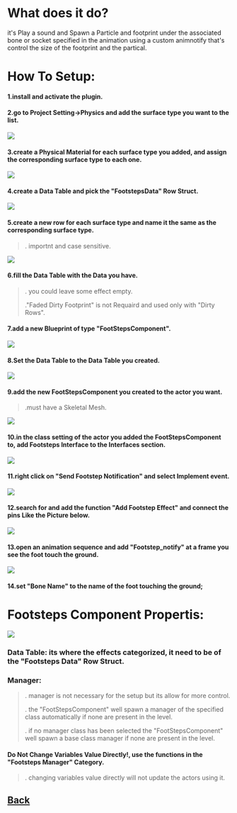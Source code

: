 # What does it do?
it's Play a sound and Spawn a Particle and footprint under the associated bone or socket
specified in the animation using a custom animnotify that's control the size of the footprint and the partical.

# How To Setup:

#### 1.install and activate the plugin.

#### 2.go to Project Setting->Physics and add the surface type you want to the list.
![](/img/01.png)
#### 3.create a Physical Material for each surface type you added, and assign the corresponding surface type to each one.
 ![](/img/02.png)
#### 4.create a Data Table and pick the "FootstepsData" Row Struct.

 ![](/img/03.png)
 
#### 5.create a new row for each surface type and name it the same as the corresponding surface type. 
>. importnt and case sensitive.

  ![](/img/04.png) 
#### 6.fill the Data Table with the Data you have. 
>. you could leave some effect empty.
>
>."Faded Dirty Footprint" is not Requaird and used only with "Dirty Rows".
#### 7.add a new Blueprint of type "FootStepsComponent".
 ![](/img/05.png)
#### 8.Set the Data Table to the Data Table you created.
 ![](/img/06.png)
#### 9.add the new FootStepsComponent you created to the actor you want. 
>.must have a Skeletal Mesh.
>
![](/img/07.png)  
#### 10.in the class setting of the actor you added the FootStepsComponent to, add Footsteps Interface to the Interfaces section.
  ![](/img/08.png)  
#### 11.right click on "Send Footstep Notification" and select Implement event. 
  ![](/img/09.png)  
#### 12.search for and add the function "Add Footstep Effect" and connect the pins Like the Picture below. 
  ![](/img/10.png)
#### 13.open an animation sequence and add "Footstep_notify" at a frame you see the foot touch the ground.
![](/img/11.png)
#### 14.set "Bone Name" to the name of the foot touching the ground;


# Footsteps Component Propertis:
![](/img/12.png)

### Data Table: its where the effects categorized, it need to be of the "Footsteps Data" Row Struct.
### Manager:
>. manager is not necessary for the setup but its allow for more control.
>
>. the "FootStepsComponent" well spawn a manager of the specified class automatically if none are present in the level.
>
>. if no manager class has been selected the "FootStepsComponent" well spawn a base class manager if none are present in the level.
#### Do Not Change Variables Value Directly!, use the functions in the "Footsteps Manager" Category.
>. changing variables value directly will not update the actors using it.

## [Back](/README.md)
